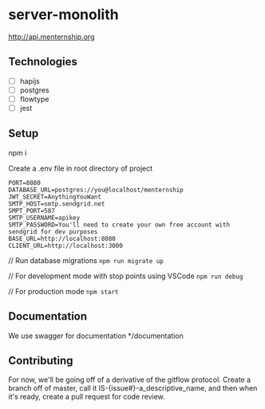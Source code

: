 # server-monolith

http://api.menternship.org

## Technologies
- [ ] hapijs
- [ ] postgres
- [ ] flowtype
- [ ] jest

## Setup

npm i

Create a .env file in root directory of project
```
PORT=8080
DATABASE_URL=postgres://you@localhost/menternship
JWT_SECRET=AnythingYouWant
SMTP_HOST=smtp.sendgrid.net
SMPT_PORT=587
SMTP_USERNAME=apikey
SMTP_PASSWORD=You'll need to create your own free account with sendgrid for dev purposes
BASE_URL=http://localhost:8080
CLIENT_URL=http://localhost:3000

```

// Run database migrations
```npm run migrate up```

// For development mode with stop points using VSCode
```npm run debug```

// For production mode 
```npm start```

## Documentation

We use swagger for documentation
*/documentation

## Contributing

For now, we'll be going off of a derivative of the gitflow protocol. Create a branch off of master, call it IS-{issue#}-a_descriptive_name, and then when it's ready, create a pull request for code review.
